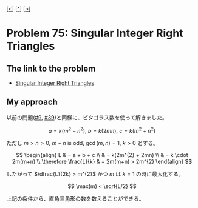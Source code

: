 \[[<](./p0074.md)] \[[^](../README_ja.md)] \[[>](./p0076.md)]

# Problem 75: Singular Integer Right Triangles

## The link to the problem

- [Singular Integer Right Triangles](https://projecteuler.net/problem=75)

## My approach

以前の問題([#9](./p0009.md), [#39](./p0039.md))と同様に、ピタゴラス数を使って解きました。

$$
a = k(m^{2} - n^{2}), \ b = k(2mn), \ c = k(m^{2} + n^{2})
$$

ただし $m > n > 0, \ m + n \text{ is odd,} \ \gcd(m, n) = 1, \ k > 0$ とする。

$$
\begin{align}
L & = a + b + c \\
  & = k(2m^{2} + 2mn) \\
  & = k \cdot 2m(m+n) \\
\therefore \frac{L}{k} & = 2m(m+n) > 2m^{2}
\end{align}
$$

したがって $\dfrac{L}{2k} > m^{2}$ かつ $m$ は $k=1$ の時に最大化する。

$$
\max(m) < \sqrt{L/2}
$$

上記の条件から、直角三角形の数を数えることができる。
